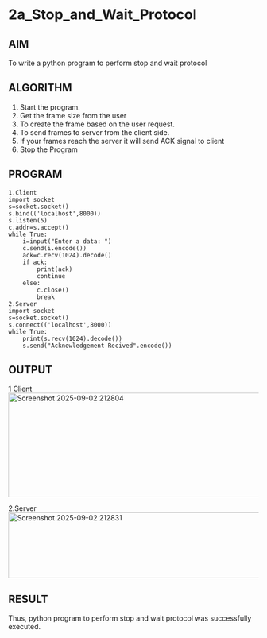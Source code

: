 # 2a_Stop_and_Wait_Protocol
## AIM 
To write a python program to perform stop and wait protocol
## ALGORITHM
1. Start the program.
2. Get the frame size from the user
3. To create the frame based on the user request.
4. To send frames to server from the client side.
5. If your frames reach the server it will send ACK signal to client
6. Stop the Program
## PROGRAM
```
1.Client
import socket 
s=socket.socket() 
s.bind(('localhost',8000))
s.listen(5) 
c,addr=s.accept() 
while True: 
    i=input("Enter a data: ") 
    c.send(i.encode()) 
    ack=c.recv(1024).decode() 
    if ack: 
        print(ack) 
        continue 
    else: 
        c.close() 
        break 
2.Server
import socket 
s=socket.socket() 
s.connect(('localhost',8000)) 
while True: 
    print(s.recv(1024).decode()) 
    s.send("Acknowledgement Recived".encode())
```
## OUTPUT
1 Client
<img width="1037" height="210" alt="Screenshot 2025-09-02 212804" src="https://github.com/user-attachments/assets/0c42240c-b04b-49cd-a508-a6eb3748cafd" />

2.Server
<img width="1039" height="132" alt="Screenshot 2025-09-02 212831" src="https://github.com/user-attachments/assets/42f004bc-5f2c-40c8-b1fd-4da494348a01" />


## RESULT
Thus, python program to perform stop and wait protocol was successfully executed.
